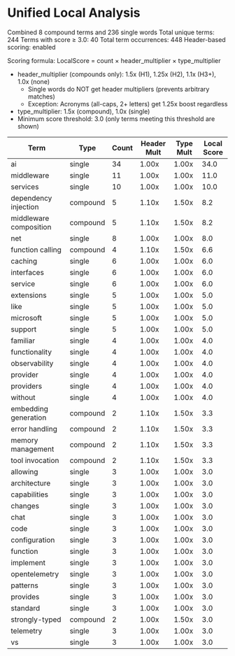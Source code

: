 # Unified Local Analysis

Combined 8 compound terms and 236 single words
Total unique terms: 244
Terms with score ≥ 3.0: 40
Total term occurrences: 448
Header-based scoring: enabled

Scoring formula: LocalScore = count × header_multiplier × type_multiplier
- header_multiplier (compounds only): 1.5x (H1), 1.25x (H2), 1.1x (H3+), 1.0x (none)
  - Single words do NOT get header multipliers (prevents arbitrary matches)
  - Exception: Acronyms (all-caps, 2+ letters) get 1.25x boost regardless
- type_multiplier: 1.5x (compound), 1.0x (single)
- Minimum score threshold: 3.0 (only terms meeting this threshold are shown)

| Term | Type | Count | Header Mult | Type Mult | Local Score |
|------|------|-------|-------------|-----------|-------------|
| ai | single | 34 | 1.00x | 1.00x | 34.0 |
| middleware | single | 11 | 1.00x | 1.00x | 11.0 |
| services | single | 10 | 1.00x | 1.00x | 10.0 |
| dependency injection | compound | 5 | 1.10x | 1.50x | 8.2 |
| middleware composition | compound | 5 | 1.10x | 1.50x | 8.2 |
| net | single | 8 | 1.00x | 1.00x | 8.0 |
| function calling | compound | 4 | 1.10x | 1.50x | 6.6 |
| caching | single | 6 | 1.00x | 1.00x | 6.0 |
| interfaces | single | 6 | 1.00x | 1.00x | 6.0 |
| service | single | 6 | 1.00x | 1.00x | 6.0 |
| extensions | single | 5 | 1.00x | 1.00x | 5.0 |
| like | single | 5 | 1.00x | 1.00x | 5.0 |
| microsoft | single | 5 | 1.00x | 1.00x | 5.0 |
| support | single | 5 | 1.00x | 1.00x | 5.0 |
| familiar | single | 4 | 1.00x | 1.00x | 4.0 |
| functionality | single | 4 | 1.00x | 1.00x | 4.0 |
| observability | single | 4 | 1.00x | 1.00x | 4.0 |
| provider | single | 4 | 1.00x | 1.00x | 4.0 |
| providers | single | 4 | 1.00x | 1.00x | 4.0 |
| without | single | 4 | 1.00x | 1.00x | 4.0 |
| embedding generation | compound | 2 | 1.10x | 1.50x | 3.3 |
| error handling | compound | 2 | 1.10x | 1.50x | 3.3 |
| memory management | compound | 2 | 1.10x | 1.50x | 3.3 |
| tool invocation | compound | 2 | 1.10x | 1.50x | 3.3 |
| allowing | single | 3 | 1.00x | 1.00x | 3.0 |
| architecture | single | 3 | 1.00x | 1.00x | 3.0 |
| capabilities | single | 3 | 1.00x | 1.00x | 3.0 |
| changes | single | 3 | 1.00x | 1.00x | 3.0 |
| chat | single | 3 | 1.00x | 1.00x | 3.0 |
| code | single | 3 | 1.00x | 1.00x | 3.0 |
| configuration | single | 3 | 1.00x | 1.00x | 3.0 |
| function | single | 3 | 1.00x | 1.00x | 3.0 |
| implement | single | 3 | 1.00x | 1.00x | 3.0 |
| opentelemetry | single | 3 | 1.00x | 1.00x | 3.0 |
| patterns | single | 3 | 1.00x | 1.00x | 3.0 |
| provides | single | 3 | 1.00x | 1.00x | 3.0 |
| standard | single | 3 | 1.00x | 1.00x | 3.0 |
| strongly-typed | compound | 2 | 1.00x | 1.50x | 3.0 |
| telemetry | single | 3 | 1.00x | 1.00x | 3.0 |
| vs | single | 3 | 1.00x | 1.00x | 3.0 |

